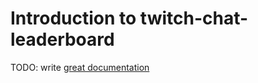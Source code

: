 # Introduction to twitch-chat-leaderboard

TODO: write [great documentation](http://jacobian.org/writing/what-to-write/)
